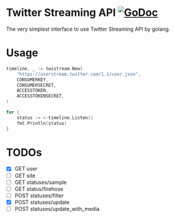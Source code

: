 # Twitter Streaming API [![GoDoc](https://godoc.org/github.com/otiai10/twistream?status.svg)](https://godoc.org/github.com/otiai10/twistream)

The very simplest interface to use Twitter Streaming API by golang.

# Usage

```go
timeline, _ := twistream.New(
    "https://userstream.twitter.com/1.1/user.json",
    CONSUMERKEY,
    CONSUMERSECRET,
    ACCESSTOKEN,
    ACCESSTOKENSECRET,
)

for {
    status := <-timeline.Listen()
    fmt.Println(status)
}
```

# TODOs

- [x] GET user
- [ ] GET site
- [ ] GET statuses/sample
- [ ] GET status/firehose
- [ ] POST statuses/filter
- [x] POST statuses/update
- [ ] POST statuses/update_with_media
